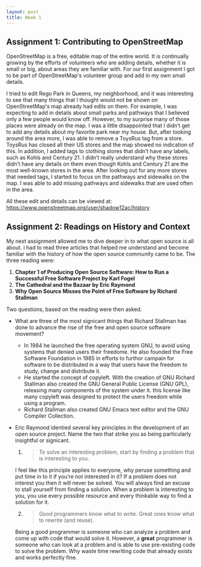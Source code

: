 ```yaml
---
layout: post
title: Week 1
---
```


## Assignment 1: Contributing to OpenStreetMap


OpenStreetMap is a free, editable map of the entire world. It is continually growing by the efforts of volunteers who are adding details, whether it is small or big, about areas they are familiar with. For our first assignment I got to be part of OpenStreetMap's volunteer group and add in my own small details.

I tried to edit Rego Park in Queens, my neighborhood, and it was interesting to see that many things that I thought would not be shown on OpenStreetMap's map already had edits on them. For example, I was expecting to add in details about small parks and pathways that I believed only a few people would know off. However, to my surprise many of those places were already on the map. I was a little disappointed that I didn’t get to add any details about my favorite park near my house. But, after looking around the area more, I was able to remove a ToysRus tag from a store.  ToysRus has closed all their US stores and the map showed no indication of this. In addition, I added tags to clothing stores that didn’t have any labels, such as Kohls and Century 21. I didn’t really understand why these stores didn’t have any details on them even though Kohls and Century 21 are the most well-known stores in the area. After looking out for any more stores that needed tags, I started to focus on the pathways and sidewalks on the map. I was able to add missing pathways and sidewalks that are used often in the area.

All these edit and details can be viewed at: <https://www.openstreetmap.org/user/shadow12ac/history>

## Assignment 2: Readings on History and Context

My next assignment allowed me to dive deeper in to what open source is all about. i had to read three articles that helped me understand and become familiar with the history of how the open source community came to be. The three reading were:
1. __Chapter 1 of Producing Open Source Software: How to Run a Successful Free Software Project by
Karl Fogel__
2. __The Cathedral and the Bazaar by Eric Raymond__
3. __Why Open Source Misses the Point of Free Software by Richard Stallman__

Two questions, based on the reading were then asked. 
* What are three of the most signicant things that Richard Stallman has done to advance the rise of
the free and open source software movement?
  * In 1984 he launched the free operating system GNU, to avoid using systems that denied users their freedome. He also founded the Free Software Foundation in 1985 in efforts to furthor campain for software to be distributed in a way that users have the freedom to study, change and distribute it.
  * He started the concept of copyleft. With the creation of GNU Richard Stallman also created the GNU General Public License (GNU GPL), releasing many components of the system under it. this license like many copyleft was designed to protect the users freedom while using a program.
  * Richard Stallman also created GNU Emacs text editor and the GNU Compiler Collection. 

* Eric Raymond identied several key principles in the development of an open source project. Name
the two that strike you as being particularly insightful or signicant.
  1. > To solve an interesting problem, start by finding a problem that is interesting to you.
  
  I feel like this principle applies to everyone, why peruse something and put time in to it if you’re not interested in it? If a      problem does not interest you then it will never be solved. You will always find an excuse to stall yourself from finding a solution. When a problem is interesting to you, you use every possible resource and every thinkable way to find a solution for it. 
  
  2. > Good programmers know what to write. Great ones know what to rewrite (and reuse).
  
  Being a good programmer is someone who can analyze a problem and come up with code that would solve it. However, a __great__ programmer is someone who can look at a problem and is able to use pre-existing code to solve the problem. Why waste time rewriting code that already exists and works perfectly fine.

 

